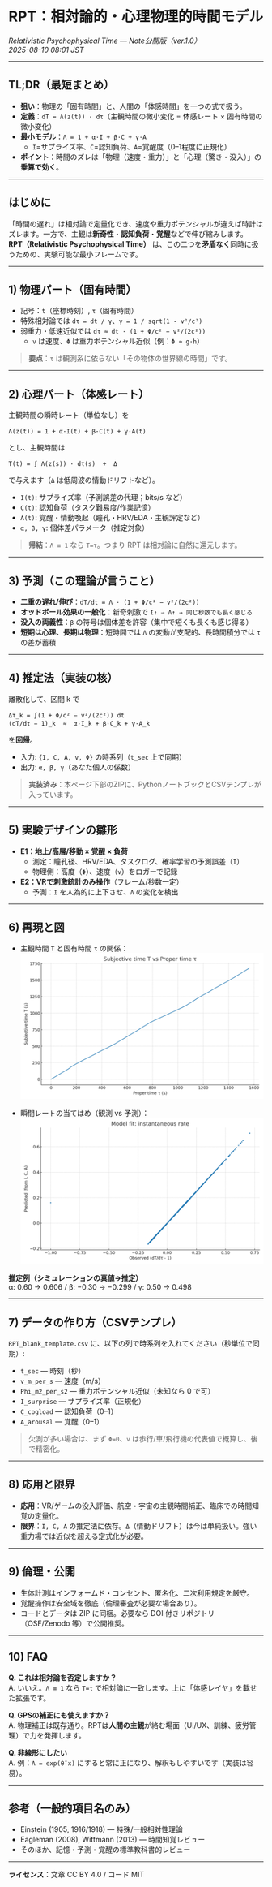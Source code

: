 
# RPT：相対論的・心理物理的時間モデル
*Relativistic Psychophysical Time — Note公開版（ver.1.0）*  
*2025-08-10 08:01 JST*

---

## TL;DR（最短まとめ）
- **狙い**：物理の「固有時間」と、人間の「体感時間」を一つの式で扱う。  
- **定義**：`dT = Λ(z(t)) · dτ`（主観時間の微小変化 = 体感レート × 固有時間の微小変化）  
- **最小モデル**：`Λ = 1 + α·I + β·C + γ·A`  
  - `I`=サプライズ率、`C`=認知負荷、`A`=覚醒度（0–1程度に正規化）  
- **ポイント**：時間のズレは「物理（速度・重力）」と「心理（驚き・没入）」の**乗算で効く**。

---

## はじめに
「時間の遅れ」は相対論で定量化でき、速度や重力ポテンシャルが違えば時計はズレます。一方で、主観は**新奇性**・**認知負荷**・**覚醒**などで伸び縮みします。  
**RPT（Relativistic Psychophysical Time）** は、この二つを**矛盾なく**同時に扱うための、実験可能な最小フレームです。

---

## 1) 物理パート（固有時間）
- 記号：`t`（座標時刻）, `τ`（固有時間）  
- 特殊相対論では `dτ = dt / γ`、`γ = 1 / sqrt(1 - v²/c²)`  
- 弱重力・低速近似では `dτ ≈ dt · (1 + Φ/c² − v²/(2c²))`  
  - `v` は速度、`Φ` は重力ポテンシャル近似（例：`Φ ≈ g·h`）

> **要点**：`τ` は観測系に依らない「その物体の世界線の時間」です。

---

## 2) 心理パート（体感レート）
主観時間の瞬時レート（単位なし）を
```
Λ(z(t)) = 1 + α·I(t) + β·C(t) + γ·A(t)
```
とし、主観時間は
```
T(t) = ∫ Λ(z(s)) · dτ(s)  +  Δ
```
で与えます（`Δ` は低周波の情動ドリフトなど）。  
- `I(t)`: サプライズ率（予測誤差の代理；bits/s など）  
- `C(t)`: 認知負荷（タスク難易度/作業記憶）  
- `A(t)`: 覚醒・情動喚起（瞳孔・HRV/EDA・主観評定など）  
- `α, β, γ`: 個体差パラメータ（推定対象）

> **帰結**：`Λ ≡ 1` なら `T=τ`。つまり RPT は相対論に自然に還元します。

---

## 3) 予測（この理論が言うこと）
- **二重の遅れ/伸び**：`dT/dt = Λ · (1 + Φ/c² − v²/(2c²))`  
- **オッドボール効果の一般化**：新奇刺激で `I↑ ⇒ Λ↑ ⇒ 同じ秒数でも長く感じる`  
- **没入の両義性**：`β` の符号は個体差を許容（集中で短くも長くも感じ得る）  
- **短期は心理、長期は物理**：短時間では `Λ` の変動が支配的、長時間積分では `τ` の差が蓄積

---

## 4) 推定法（実装の核）
離散化して、区間 k で
```
Δτ_k = ∫(1 + Φ/c² − v²/(2c²)) dt
(dT/dτ − 1)_k  ≈  α·I_k + β·C_k + γ·A_k
```
を**回帰**。  
- 入力: `{I, C, A, v, Φ}` の時系列（`t_sec` 上で同期）  
- 出力: `α, β, γ`（あなた個人の係数）

> **実装済み**：本ページ下部のZIPに、PythonノートブックとCSVテンプレが入っています。

---

## 5) 実験デザインの雛形
- **E1：地上/高層/移動 × 覚醒 × 負荷**  
  - 測定：瞳孔径、HRV/EDA、タスクログ、確率学習の予測誤差（`I`）  
  - 物理側：高度（`Φ`）、速度（`v`）をロガーで記録
- **E2：VRで刺激統計のみ操作**（フレーム/秒数一定）  
  - 予測：`I` を人為的に上下させ、`Λ` の変化を検出

---

## 6) 再現と図
- 主観時間 `T` と固有時間 `τ` の関係：  
![T vs tau](T_vs_tau.png)

- 瞬間レートの当てはめ（観測 vs 予測）：  
![fit scatter](fit_scatter.png)

**推定例（シミュレーションの真値→推定）**  
α: 0.60 → 0.606 / β: −0.30 → −0.299 / γ: 0.50 → 0.498

---

## 7) データの作り方（CSVテンプレ）
`RPT_blank_template.csv` に、以下の列で時系列を入れてください（秒単位で同期）:
- `t_sec` — 時刻（秒）
- `v_m_per_s` — 速度（m/s）
- `Phi_m2_per_s2` — 重力ポテンシャル近似（未知なら 0 で可）
- `I_surprise` — サプライズ率（正規化）
- `C_cogload` — 認知負荷（0–1）
- `A_arousal` — 覚醒（0–1）

> 欠測が多い場合は、まず `Φ=0`、`v` は歩行/車/飛行機の代表値で概算し、後で精密化。

---

## 8) 応用と限界
- **応用**：VR/ゲームの没入評価、航空・宇宙の主観時間補正、臨床での時間知覚の定量化。  
- **限界**：`I, C, A` の推定法に依存。`Δ`（情動ドリフト）は今は単純扱い。強い重力場では近似を超える定式化が必要。

---

## 9) 倫理・公開
- 生体計測はインフォームド・コンセント、匿名化、二次利用規定を厳守。  
- 覚醒操作は安全域を徹底（倫理審査が必要な場合あり）。  
- コードとデータは ZIP に同梱。必要なら DOI 付きリポジトリ（OSF/Zenodo 等）で公開推奨。

---

## 10) FAQ
**Q. これは相対論を否定しますか？**  
A. いいえ。`Λ ≡ 1` なら `T=τ` で相対論に一致します。上に「体感レイヤ」を載せた拡張です。

**Q. GPSの補正にも使えますか？**  
A. 物理補正は既存通り。RPTは**人間の主観**が絡む場面（UI/UX、訓練、疲労管理）で力を発揮します。

**Q. 非線形にしたい**  
A. 例：`Λ = exp(θᵀx)` にすると常に正になり、解釈もしやすいです（実装は容易）。

---

## 参考（一般的項目名のみ）
- Einstein (1905, 1916/1918) — 特殊/一般相対性理論  
- Eagleman (2008), Wittmann (2013) — 時間知覚レビュー  
- そのほか、記憶・予測・覚醒の標準教科書的レビュー

---

**ライセンス**：文章 CC BY 4.0 / コード MIT
